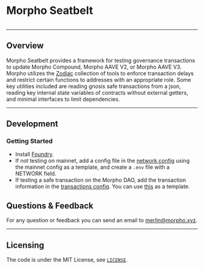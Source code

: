 # Morpho Seatbelt

<picture>
  <source media="(prefers-color-scheme: dark)" srcset="https://i.imgur.com/uLq5V14.png">
  <img alt="" src="https://i.imgur.com/ZiL1Lr2.png">
</picture>

---

## Overview

Morpho Seatbelt provides a framework for testing governance transactions to update Morpho Compound, Morpho AAVE V2, or Morpho AAVE V3. Morpho utilizes the [Zodiac](https://github.com/gnosis/zodiac) collection of tools to enforce transaction delays and restrict certain functions to addresses with an appropriate role. Some key utilities included are reading gnosis safe transactions from a json, reading key internal state variables of contracts without external getters, and minimal interfaces to limit dependencies. 

---

## Development

### Getting Started

- Install [Foundry](https://github.com/foundry-rs/foundry).
- If not testing on mainnet, add a config file in the [network config](./config/networks) using the mainnet config as a template, and create a `.env` file with a NETWORK field.
- If testing a safe transaction on the Morpho DAO, add the transaction information in the [transactions config](./config/transactions). You can use [this](./test/TestLog.sol) as a template. 


## Questions & Feedback

For any question or feedback you can send an email to [merlin@morpho.xyz](mailto:merlin@morpho.xyz).

---

## Licensing

The code is under the MIT License, see [`LICENSE`](./LICENSE).